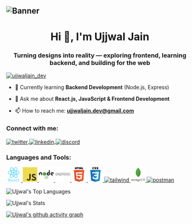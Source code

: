 ## ![Banner](./assets/banner.gif)

<h1 align="center">Hi 👋, I'm Ujjwal Jain</h1>
<h3 align="center">Turning designs into reality — exploring frontend, learning backend, and building for the web</h3>
<!-- <img align="right" alt="Coding" width="400" src="https://media.tenor.com/rePDfDWO3XoAAAAd/hacking.gif"> -->

<p align="left"> 
  <a href="https://twitter.com/ujjwaljain_dev" target="blank">
    <img src="https://img.shields.io/twitter/follow/ujjwaljain_dev?logo=twitter&style=for-the-badge" alt="ujjwaljain_dev" />
  </a> 
</p>

- 🌱 Currently learning **Backend Development** (Node.js, Express)

- 💬 Ask me about **React.js, JavaScript & Frontend Development**

- 📫 How to reach me: **ujjwaljain.dev@gmail.com**

<h3 align="left">Connect with me:</h3>
<p align="left">
<a href="https://twitter.com/ujjwaljain_dev" target="blank">
  <img align="center" src="https://raw.githubusercontent.com/rahuldkjain/github-profile-readme-generator/master/src/images/icons/Social/twitter.svg" alt="twitter" height="30" width="40" />
</a>
<a href="https://linkedin.com/in/ujjwaljain-dev" target="blank">
  <img align="center" src="https://raw.githubusercontent.com/rahuldkjain/github-profile-readme-generator/master/src/images/icons/Social/linked-in-alt.svg" alt="linkedin" height="30" width="40" />
</a>
<a href="https://discord.gg/yourdiscord" target="blank">
  <img align="center" src="https://raw.githubusercontent.com/rahuldkjain/github-profile-readme-generator/master/src/images/icons/Social/discord.svg" alt="discord" height="30" width="40" />
</a>
</p>

<h3 align="left">Languages and Tools:</h3>
<p align="left">
  <a href="https://reactjs.org/" target="_blank" rel="noreferrer"> 
    <img src="https://raw.githubusercontent.com/devicons/devicon/master/icons/react/react-original-wordmark.svg" alt="react" width="40" height="40"/> 
  </a> 
  <a href="https://developer.mozilla.org/en-US/docs/Web/JavaScript" target="_blank" rel="noreferrer"> 
    <img src="https://raw.githubusercontent.com/devicons/devicon/master/icons/javascript/javascript-original.svg" alt="javascript" width="40" height="40"/> 
  </a> 
  <a href="https://nodejs.org" target="_blank" rel="noreferrer"> 
    <img src="https://raw.githubusercontent.com/devicons/devicon/master/icons/nodejs/nodejs-original-wordmark.svg" alt="nodejs" width="40" height="40"/> 
  </a> 
  <a href="https://expressjs.com" target="_blank" rel="noreferrer"> 
    <img src="https://raw.githubusercontent.com/devicons/devicon/master/icons/express/express-original-wordmark.svg" alt="express" width="40" height="40"/> 
  </a> 
  <a href="https://www.w3schools.com/html/" target="_blank" rel="noreferrer"> 
    <img src="https://raw.githubusercontent.com/devicons/devicon/master/icons/html5/html5-original-wordmark.svg" alt="html5" width="40" height="40"/> 
  </a> 
  <a href="https://www.w3schools.com/css/" target="_blank" rel="noreferrer"> 
    <img src="https://raw.githubusercontent.com/devicons/devicon/master/icons/css3/css3-original-wordmark.svg" alt="css3" width="40" height="40"/> 
  </a> 
  <a href="https://tailwindcss.com/" target="_blank" rel="noreferrer"> 
    <img src="https://www.vectorlogo.zone/logos/tailwindcss/tailwindcss-icon.svg" alt="tailwind" width="40" height="40"/> 
  </a> 
  <a href="https://www.mongodb.com/" target="_blank" rel="noreferrer"> 
    <img src="https://raw.githubusercontent.com/devicons/devicon/master/icons/mongodb/mongodb-original-wordmark.svg" alt="mongodb" width="40" height="40"/> 
  </a> 
  <a href="https://postman.com" target="_blank" rel="noreferrer"> 
    <img src="https://www.vectorlogo.zone/logos/getpostman/getpostman-icon.svg" alt="postman" width="40" height="40"/> 
  </a> 
</p>

![Ujjwal's Top Languages](https://github-readme-stats.vercel.app/api/top-langs/?username=ujjwaljain01&theme=blueberry&show_icons=true&hide_border=true&layout=pie&align=center)

![Ujjwal's Stats](https://github-readme-stats.vercel.app/api?username=ujjwaljain01&theme=blueberry&show_icons=true&hide_border=true&count_private=true)

[![Ujjwal's github activity graph](https://github-readme-activity-graph.vercel.app/graph?username=ujjwaljain01&theme=tokyo-night)](https://github.com/ujjwaljain01/github-readme-activity-graph)
